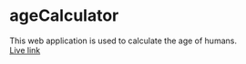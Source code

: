# ageCalculator
This web application is used to calculate the age of humans. <br />
<a href="https://gobinda-das-dev.github.io/ageCalculator/" rel="noopener noreferrer">Live link</a>
